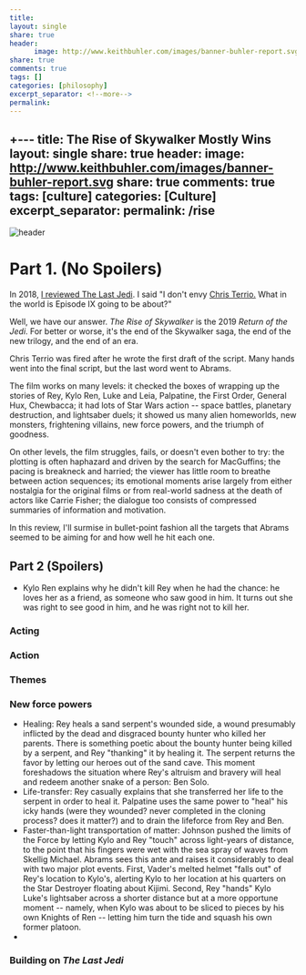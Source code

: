 ```yaml
--- 
title: 
layout: single
share: true
header:
      image: http://www.keithbuhler.com/images/banner-buhler-report.svg
share: true
comments: true
tags: []
categories: [philosophy]
excerpt_separator: <!--more-->
permalink: 
---
```


+---
title: The Rise of Skywalker Mostly Wins
layout: single
share: true
header:
      image: http://www.keithbuhler.com/images/banner-buhler-report.svg
share: true
comments: true
tags: [culture]
categories: [Culture]
excerpt_separator: <!--more-->
permalink: /rise
---

![header](http://starwarsblog.starwars.com/wp-content/uploads/2017/01/sw-the-last-jedi-tall-B.jpg)

# Part 1. (No Spoilers)

In 2018, [I reviewed The Last Jedi](/thelastjedi). I said "I don't envy [Chris Terrio.](http://www.imdb.com/name/nm0006516/) What in the world is Episode IX going to be about?" 

Well, we have our answer. *The Rise of Skywalker* is the 2019 *Return of the Jedi*. For better or worse, it's the end of the Skywalker saga, the end of the new trilogy, and the end of an era. 

Chris Terrio was fired after he wrote the first draft of the script. Many hands went into the final script, but the last word went to Abrams. 

The film works on many levels: it checked the boxes of wrapping up the stories of Rey, Kylo Ren, Luke and Leia, Palpatine, the First Order, General Hux, Chewbacca; it had lots of Star Wars action -- space battles, planetary destruction, and lightsaber duels; it showed us many alien homeworlds, new monsters, frightening villains, new force powers, and the triumph of goodness. 

On other levels, the film struggles, fails, or doesn't even bother to try: the plotting is often haphazard and driven by the search for MacGuffins; the pacing is breakneck and harried; the viewer has little room to breathe between action sequences; its emotional moments arise largely from either nostalgia for the original films or from real-world sadness at the death of actors like Carrie Fisher; the dialogue too consists of compressed summaries of information and motivation. 

In this review, I'll surmise in bullet-point fashion all the targets that Abrams seemed to be aiming for and how well he hit each one. 

## Part 2 (Spoilers)

* Kylo Ren explains why he didn't kill Rey when he had the chance: he loves her as a friend, as someone who saw good in him. It turns out she was right to see good in him, and he was right not to kill her. 


### Acting

### Action

### Themes

### New force powers

* Healing: Rey heals a sand serpent's wounded side, a wound presumably inflicted by the dead and disgraced bounty hunter who killed her parents. There is something poetic about the bounty hunter being killed by a serpent, and Rey "thanking" it by healing it. The serpent returns the favor by letting our heroes out of the sand cave. This moment foreshadows the situation where Rey's altruism and bravery will heal and redeem another snake of a person: Ben Solo. 
* Life-transfer: Rey casually explains that she transferred her life to the serpent in order to heal it. Palpatine uses the same power to "heal" his icky hands (were they wounded? never completed in the cloning process? does it matter?) and to drain the lifeforce from Rey and Ben. 
* Faster-than-light transportation of matter: Johnson pushed the limits of the Force by letting Kylo and Rey "touch" across light-years of distance, to the point that his fingers were wet with the sea spray of waves from Skellig Michael. Abrams sees this ante and raises it considerably to deal with two major plot events. First, Vader's melted helmet "falls out" of Rey's location to Kylo's, alerting Kylo to her location at his quarters on the Star Destroyer floating about Kijimi. Second, Rey "hands" Kylo Luke's lightsaber across a shorter distance but at a more opportune moment -- namely, when Kylo was about to be sliced to pieces by his own Knights of Ren -- letting him turn the tide and squash his own former platoon. 
* 

### Building on *The Last Jedi*